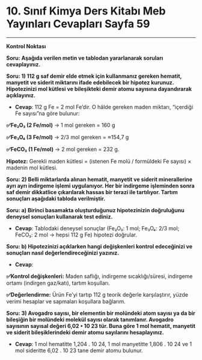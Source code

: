 # 10. Sınıf Kimya Ders Kitabı Meb Yayınları Cevapları Sayfa 59

---

**Kontrol Noktası**

**Soru: Aşağıda verilen metin ve tablodan yararlanarak soruları cevaplayınız.**

**Soru: 1) 112 g saf demir elde etmek için kullanmanız gereken hematit, manyetit ve siderit miktarını ifade edebilecek bir hipotez kurunuz. Hipotezinizi mol kütlesi ve bileşikteki demir atomu sayısına dayandırarak açıklayınız.**

-   **Cevap**: 112 g Fe = 2 mol Fe’dir. O hâlde gereken maden miktarı, “içerdiği Fe sayısı”na göre bulunur:

**✅Fe₂O₃ (2 Fe/mol)** → 1 mol gereken = 160 g

**✅Fe₃O₄ (3 Fe/mol)** → 2/3 mol gereken = ≈154,7 g

**✅FeCO₃ (1 Fe/mol)** → 2 mol gereken = 232 g.

**Hipotez:** Gerekli maden kütlesi = (istenen Fe molü / formüldeki Fe sayısı) × madenin mol kütlesi.

**Soru: 2) Belli miktarlarda alınan hematit, manyetit ve siderit minerallerine ayrı ayrı indirgeme işlemi uygulanıyor. Her bir indirgeme işleminden sonra saf demir dikkatlice çıkarılarak hassas bir terazi ile tartılıyor. Tartım sonuçları aşağıdaki tabloda verilmiştir.**

**Soru: a) Birinci basamakta oluşturduğunuz hipotezinizin doğruluğunu deneysel sonuçları kullanarak test ediniz.**

-   **Cevap**: Tablodaki deneysel sonuçlar (Fe₂O₃: 1 mol; Fe₃O₄: 2/3 mol; FeCO₃: 2 mol → hepsi 112 g Fe) hipotezi doğrular.

**Soru: b) Hipotezinizi açıklarken hangi değişkenleri kontrol edeceğinizi ve sonuçları nasıl değerlendireceğinizi yazınız.**

-   **Cevap**:

**✅Kontrol değişkenleri:** Maden saflığı, indirgeme sıcaklığı/süresi, indirgeme ortamı (indirgen gaz/katı), tartım koşulları.

**✅Değerlendirme:** Ürün Fe’yi tartıp 112 g teorik değerle karşılaştırır, yüzde verimi hesaplar ve sapmaları koşullara bağlarım.

**Soru: 3) Avogadro sayısı, bir elementin bir molündeki atom sayısı ya da bir bileşiğin bir molündeki molekül sayısı olarak tanımlanır. Avogadro sayısının sayısal değeri 6,02 • 10 23 tür. Buna göre 1 mol hematit, manyetit ve siderit bileşiklerindeki demir atomu sayılarını hesaplayınız.**

-   **Cevap**: 1 mol hematitte 1,204 . 10 24, 1 mol manyetitte 1,806 . 10 24 ve 1 mol sideritte 6,02 . 10 23 tane demir atomu bulunur.